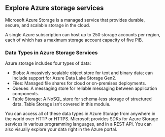 ## Explore Azure storage services

Microsoft Azure Storage is a managed service that provides durable, secure, and scalable storage in the cloud.

A single Azure subscription can host up to 250 storage accounts per region, each of which has a maximum storage account capacity of five PiB.

### Data Types in Azure Storage Services

Azure storage includes four types of data:

- Blobs: A massively scalable object store for text and binary data; can include support for Azure Data Lake Storage Gen2.
- Files: Managed file shares for cloud or on-premises deployments.
- Queues: A messaging store for reliable messaging between application components.
- Table Storage: A NoSQL store for schema-less storage of structured data. Table Storage isn't covered in this module.

You can access all of these data types in Azure Storage from anywhere in the world over HTTP or HTTPS. Microsoft provides SDKs for Azure Storage services in various programming languages, and in a REST API. You can also visually explore your data right in the Azure portal.
